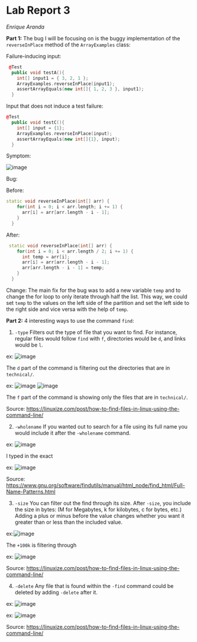 Lab Report 3
============
_Enrique Aranda_

__Part 1:__
The bug I will be focusing on is the buggy implementation of the `reverseInPlace` method of the `ArrayExamples` class:

Failure-inducing input:
``` cpp
 @Test
  public void testA(){
    int[] input1 = { 3, 2, 1 };
    ArrayExamples.reverseInPlace(input1);
    assertArrayEquals(new int[]{ 1, 2, 3 }, input1);
  }
```


Input that does not induce a test failure:
``` cpp
@Test
  public void testC(){
    int[] input = {1};
    ArrayExamples.reverseInPlace(input);
    assertArrayEquals(new int[]{1}, input);
  }
```


Symptom:

![image](https://github.com/earanda4/cse-15l-lab-report/assets/130427635/f9699b2a-896e-47c9-a94a-363df43b478f)


Bug:

Before: 
``` cpp
static void reverseInPlace(int[] arr) {
    for(int i = 0; i < arr.length; i += 1) {
      arr[i] = arr[arr.length - i - 1];
    }
  }
```


After:
``` cpp
 static void reverseInPlace(int[] arr) {
    for(int i = 0; i < arr.length / 2; i += 1) {
      int temp = arr[i];
      arr[i] = arr[arr.length - i - 1];
      arr[arr.length - i - 1] = temp;
    }
  }
```


Change: 
The main fix for the bug was to add a new variable `temp` and to change the for loop to only iterate through half the list. This way, we could set `temp` to the values on the left side of the partition and set the left side to the right side and vice versa with the help of `temp`. 




__Part 2:__
4 interesting ways to use the command `find`:
1. `-type`
Filters out the type of file that you want to find. For instance, regular files would follow `find` with `f`, directories would be `d`, and links would be `l`.


ex: ![image](https://github.com/earanda4/cse-15l-lab-report/assets/130427635/4a48af12-2007-4644-924c-71836c123bb8)


The `d` part of the command is filtering out the directories that are in `technical/`.

ex: ![image](https://github.com/earanda4/cse-15l-lab-report/assets/130427635/63bf7983-a914-4d66-bfc9-6c22ebd35c4b)
![image](https://github.com/earanda4/cse-15l-lab-report/assets/130427635/3f321ba8-55b4-426d-b2c5-8914a9b57934)


The `f` part of the command is showing only the files that are in `technical/`.


Source: https://linuxize.com/post/how-to-find-files-in-linux-using-the-command-line/

2. `-wholename`
If you wanted out to search for a file using its full name you would include it after the `-wholename` command.


ex: ![image](https://github.com/earanda4/cse-15l-lab-report/assets/130427635/65c9318e-3434-488d-bd36-b32cbecd4537)


I typed in the exact

ex: ![image](https://github.com/earanda4/cse-15l-lab-report/assets/130427635/364fb962-f6fb-480e-8a87-a2e83e4d7ed8)

Source: https://www.gnu.org/software/findutils/manual/html_node/find_html/Full-Name-Patterns.html

3. `-size`
You can filter out the find through its size. After `-size`, you include the size in bytes: (M for Megabytes, k for kilobytes, c for bytes, etc.) Adding a plus or minus before the value changes whether you want it greater than or less than the included value.


ex:![image](https://github.com/earanda4/cse-15l-lab-report/assets/130427635/d95b91d2-7e40-4ad8-b14d-c4b1ce657ffd)


The `+100k` is filtering through


ex: ![image](https://github.com/earanda4/cse-15l-lab-report/assets/130427635/fd84d0dc-9d01-43c8-8c36-e7409275df9f)


Source: https://linuxize.com/post/how-to-find-files-in-linux-using-the-command-line/

4. `-delete`
Any file that is found within the `-find` command could be deleted by adding `-delete` after it.


ex: ![image](https://github.com/earanda4/cse-15l-lab-report/assets/130427635/85f8e613-3ee7-4152-ac3a-4185716337db)


ex: ![image](https://github.com/earanda4/cse-15l-lab-report/assets/130427635/8fcfbbf1-f581-4c8e-8b39-2fa0e530f2e4)


Source: https://linuxize.com/post/how-to-find-files-in-linux-using-the-command-line/



